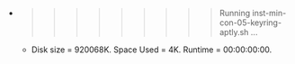 * >>>>>>>>> Running inst-min-con-05-keyring-aptly.sh ...
  * Disk size = 920068K. Space Used = 4K. Runtime = 00:00:00:00.
